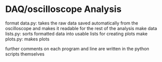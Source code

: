 # DAQ/oscilloscope Analysis 
format data.py: takes the raw data saved automatically from the oscilloscope and makes it readable for the rest of the analysis
make data lists.py: sorts formatted data into usable lists for creating plots
make plots.py: makes plots

further comments on each program and line are written in the python scripts themselves
